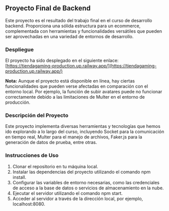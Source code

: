 ## Proyecto Final de Backend

Este proyecto es el resultado del trabajo final en el curso de desarrollo backend. Proporciona una sólida estructura para un ecommerce, complementada con herramientas y funcionalidades versátiles que pueden ser aprovechadas en una variedad de entornos de desarrollo.

### Despliegue

El proyecto ha sido desplegado en el siguiente enlace: [https://tiendagaming-production.up.railway.app/](https://tiendagaming-production.up.railway.app/)

**Nota:** Aunque el proyecto está disponible en línea, hay ciertas funcionalidades que pueden verse afectadas en comparación con el entorno local. Por ejemplo, la función de subir avatares puede no funcionar correctamente debido a las limitaciones de Multer en el entorno de producción.


### Descripción del Proyecto

 Este proyecto implementa diversas herramientas y tecnologías que hemos ido explorando a lo largo del curso, incluyendo Socket para la comunicación en tiempo real, Multer para el manejo de archivos, Faker.js para la generación de datos de prueba, entre otras.


 
### Instrucciones de Uso

1. Clonar el repositorio en tu máquina local.
2. Instalar las dependencias del proyecto utilizando el comando npm install.
3. Configurar las variables de entorno necesarias, como las credenciales de acceso a la base de datos o servicios de almacenamiento en la nube.
4. Ejecutar el servidor utilizando el comando npm start.
5. Acceder al servidor a través de la dirección local, por ejemplo, localhost:8080.
